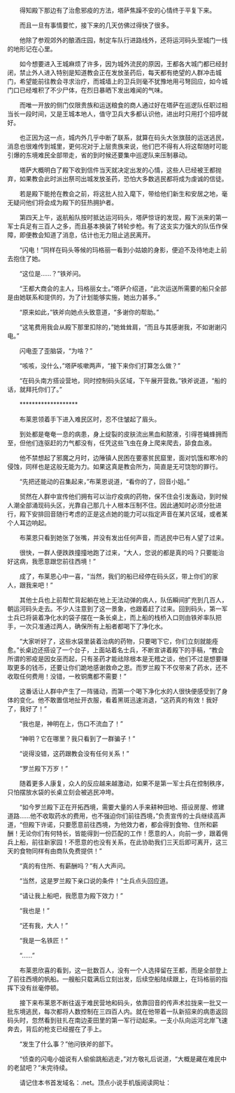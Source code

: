 　　得知殿下那边有了治愈邪疫的方法，塔萨焦躁不安的心情终于平复下来。

　　而且一旦有事情要忙，接下来的几天仿佛过得快了很多。

　　他除了参观郊外的酿酒庄园，制定车队行进路线外，还将运河码头至城门一线的地形记在心里。

　　如今想要进入王城麻烦了许多，因为城外流民的原因，王都各大城门都已经封闭，禁止外人进入特别是知道教会正在发放圣药后，每天都有绝望的人群冲击城门，希望能前往教会寻求治疗，而城墙上的卫兵则毫不犹豫地用弓弩回应，如今城门口已经堆积了不少尸体，在烈日暴晒下发出难闻的气味。

　　而唯一开放的侧门仅限贵族和运送粮食的商人通过好在塔萨在巡逻队任职过相当长一段时间，又是王城本地人，值守卫兵大多都认识他，进出时只用打个招呼就好。

　　也正因为这一点，城内外几乎中断了联系，就算在码头大张旗鼓的运送逃民，消息也很难传到城里，更何况对于上层贵族来说，他们巴不得有人将这帮随时可能引爆的东境难民全部带走，省的到时候还要集中巡逻队来压制暴动。

　　塔萨大概明白了殿下收到信件当天就决定出发的心情，这些人已经被王都抛弃，如果教会此时派出祭司出城发放圣药，恐怕大多数逃民都将成为虔诚的信徒。

　　若是殿下能抢在教会之前，将这批人拉入麾下，带给他们新生和安居之地，毫无疑问他们将会成为殿下的狂热拥护者。

　　第四天上午，返航船队按时抵达运河码头，塔萨惊讶的发现，殿下派来的第一军士兵足有三百人之多，而且基本换装了转轮步枪。有了这支实力强大的队伍作保障，即便教会知道了消息，估计也无力阻止逃民离开。

　　“闪电！”同样在码头等候的玛格丽一看到小姑娘的身影，便迫不及待地走上前去抱住了她。

　　“这位是……？”铁斧问。

　　“王都大商会的主人，玛格丽女士。”塔萨介绍道，“此次运送所需要的船只全部是由她联系和提供的，为了计划能够实施，她出力甚多。”

　　“原来如此，”铁斧向她点头致意道，“多谢你的帮助。”

　　“这笔费用我会从殿下那里扣除的，”她耸耸肩，“而且与其感谢我，不如谢谢闪电。”

　　闪电歪了歪脑袋，“为啥？”

　　“咳咳，没什么，”塔萨咳嗽两声，“接下来你们打算怎么做？”

　　“在码头南方搭设营地，同时控制码头区域，下午展开营救。”铁斧说道，“船的话，就拜托你们了。”

　　*******************

　　布莱恩领着手下进入难民区时，忍不住皱起了眉头。

　　到处都是奄奄一息的病患，身上绽裂的皮肤流出黑血和脓液，引得苍蝇蜂拥而至，但他们连驱赶的力气都没有，任凭这些飞虫在身上爬来爬去，舔食血液。

　　他不禁想起了邪魔之月时，边陲镇人民困在要塞贫民窟里，面对饥饿和寒冷的侵蚀，同样也是这般无能为力。如果这真是教会所为，简直是无可饶恕的罪行。

　　“先把还能动的召集起来，”布莱恩说道，“看你的了，回音小姐。”

　　贸然在人群中宣传他们拥有可以治疗疫病的药物，保不住会引发轰动，到时候人潮全部涌现码头区，光靠自己那几十人根本压制不住。因此通知时必须分批进行，殿下安排回音随行考虑的正是这点她的能力可以指定声音在某片区域，或者某个人耳边响起。

　　布莱恩只看到她张了张嘴，并没有发出任何声音，而逃民中已有人望了过来。

　　很快，一群人便跌跌撞撞地跑了过来，“大人，您说的都是真的吗？只要能治好这病，我愿意跟您前往西境！”

　　成了，布莱恩心中一喜，“当然，我们的船已经停在码头区，带上你们的家人，跟我来吧！”

　　其他士兵也上前帮忙背起躺在地上无法动弹的病人，队伍瞬间扩充到几百人，朝运河码头走去。不少人注意到了这一景象，也跟着赶了过来。回到码头，第一军士兵已将装着净化水的袋子摆在一条长桌上，而上船的栈桥入口则由铁斧率队把手，一次只准通过两人，确保所有上船者都喝下了净化水。

　　“大家听好了，这些水袋里装着治病的药物，只要喝下它，你们立刻就能痊愈。”长桌边还搭设了一个台子，上面站着名士兵，不断宣讲着殿下的手稿，“教会所谓的邪疫是因女巫而起，只有圣药才能祛除根本是无稽之谈，他们不过是想要赚取更多的钱币，还要让你们跪地感谢救命之恩。而罗兰殿下不仅带来了药水，还不收取任何费用！没错，一枚铜鹰都不需要！”

　　这番话让人群中产生了一阵骚动，而第一个喝下净化水的人很快便感受到了身体的变化。他不敢置信地扯开衣服，看着黑斑迅速消退，“这药真的有效！我好了，我好了！”

　　“我也是，神明在上，伤口不流血了！”

　　“神明？它在哪里？我只看到了一群骗子！”

　　“说得没错，这药跟教会没有任何关系！”

　　“罗兰殿下万岁！”

　　随着更多人康复，众人的反应越来越激动，如果不是第一军士兵在控制秩序，只怕摆放水袋的长桌立刻会被逃民冲垮。

　　“如今罗兰殿下正在开拓西境，需要大量的人手来耕种田地、搭设房屋、修建道路……他不收取药水的费用，也不强迫你们前往西境，”负责宣传的士兵继续高声道，“但殿下许诺，只要愿意前往西境，为他效力者，都会得到食物、住所和薪酬！无论你们有何特长，皆能得到一份匹配的工作！愿意的人，向前一步，跟着佣兵上船，前往新家园！不愿意的也没有关系，在此协助我们三天后即可离开，这三天的食物同样有由商队免费提供！”

　　“真的有住所、有薪酬吗？”有人大声问。

　　“当然，这是罗兰殿下亲口说的条件！”士兵点头回应道。

　　“请让我上船吧，我愿意为殿下效力！”

　　“我也是！”

　　“还有我，大人！”

　　“我是一名铁匠！”

　　“……”

　　布莱恩欣喜的看到，这一批数百人，没有一个人选择留在王都，而是全部登上了前往西境的帆船。一艘船只载满后立刻出发，后续空船陆续跟上，在玛格丽的指挥下没有丝毫停顿。

　　接下来布莱恩不断往返于难民营地和码头，依靠回音的传声术拉拢来一批又一批东境逃民，每次都将人数控制在三四百人内。就在他带着一队新招来的病患返回码头时，忽然看到驻扎在南边麦田里的第一军行动起来。一支小队向运河北岸飞速奔去，背后的枪支已经握在了手上。

　　“发生了什么事？”他问铁斧的部下。

　　“侦查的闪电小姐说有人偷偷跳船逃走，”对方敬礼后说道，“大概是藏在难民中的老鼠吧？”未完待续。

　　请记住本书首发域名：.net。顶点小说手机版阅读网址：
